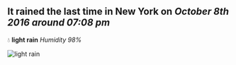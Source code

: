 ## It rained the last time in New York on *October 8th 2016 around 07:08 pm*
💧  **light rain** *Humidity 98%*

![light rain](http://openweathermap.org/img/w/10n.png)
